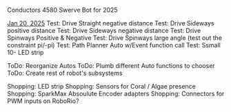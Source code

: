 Conductors 4580 Swerve Bot for 2025

<u>Jan 20, 2025</u>
Test: Drive Straight negative distance
Test: Drive Sideways positive distance
Test: Drive Sideways negative distance
Test: Drive Spinways Positive & Negative
Test: Drive Spinways large angle (test out the constraint pi/-pi)
Test: Path Planner Auto w/Event function call
Test: Ssmall 10- LED strip

ToDo:  Reorganize Autos
ToDo:  Plumb different Auto functions to chooser
ToDo:  Create rest of robot's subsystems


Shopping:  LED strip
Shopping:  Sensors for Coral / Algae presence
Shopping:  SparkMax Absoulute Encoder adapters
Shopping:  Connectors for PWM inputs on RoboRio?

